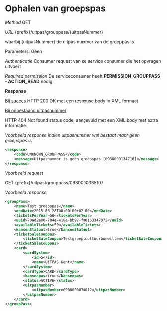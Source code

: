 ---
---

# Ophalen van groepspas

_Method_
GET

_URL_
{prefix}/uitpas/grouppass/{uitpasNummer}

waarbij {uitpasNummer} de uitpas nummer van de groeppas is

Parameters: Geen

_Authenticatie_
Consumer request van de service consumer die het opvragen uitvoert

_Required permission_
De serviceconsumer heeft **PERMISSION_GROUPPASS - ACTION_READ** nodig

**Response**

<u>Bij succes</u>
HTTP 200 OK met een response body in XML formaat

<u>Bij onbestaand uitpasnummer</u>

HTTP 404 Not found status code, aangevuld met een XML body met extra informatie.

_Voorbeeld response indien uitpasnummer wel bestaat maar geen groepspas is_


~~~xml
<response>
    <code>UNKNOWN_GROUPPASS</code>
    <message>Uitpasnummer is geen groepspas [0930000134716]</message>
</response>
~~~


_Voorbeeld request_

GET {prefix}/uitpas/grouppass/0930000335107

_Voorbeeld response_


~~~xml
<groupPass>
    <name>Test groepspas</name>
    <endDate>2015-05-28T00:00:00+02:00</endDate>
    <ticketsPerYear>50</ticketsPerYear>
    <uuid>70ad2e00-704e-418e-bb97-f88153347072</uuid>
    <availableTickets>50</availableTickets>
    <kansenStatuut>true</kansenStatuut>
    <ticketSaleCoupons>
        <ticketSaleCoupon>Testgroepscultuurbonwillem</ticketSaleCoupon>
    </ticketSaleCoupons>
    <card>
		<cardSystem>
			<id>5</id>
			<name>UiTPAS Gent</name>
		</cardSystem>
		<cardType>CARD</cardType>
		<kansenpas>true</kansenpas>
		<status>ACTIVE</status>
		<uitpasNumber>
			<uitpasNumber>0900000070012</uitpasNumber>
		</uitpasNumber>
	</card>
</groupPass>
~~~
